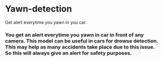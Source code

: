 # Yawn-detection
Get alert everytime you yawn in you car.

### You get an alert everytime you yawn in car in front of any camera. This model can be useful in cars for drowse detection. This may help as many accidents take place due to this issue. So this will always give an alert for safety purposes.
